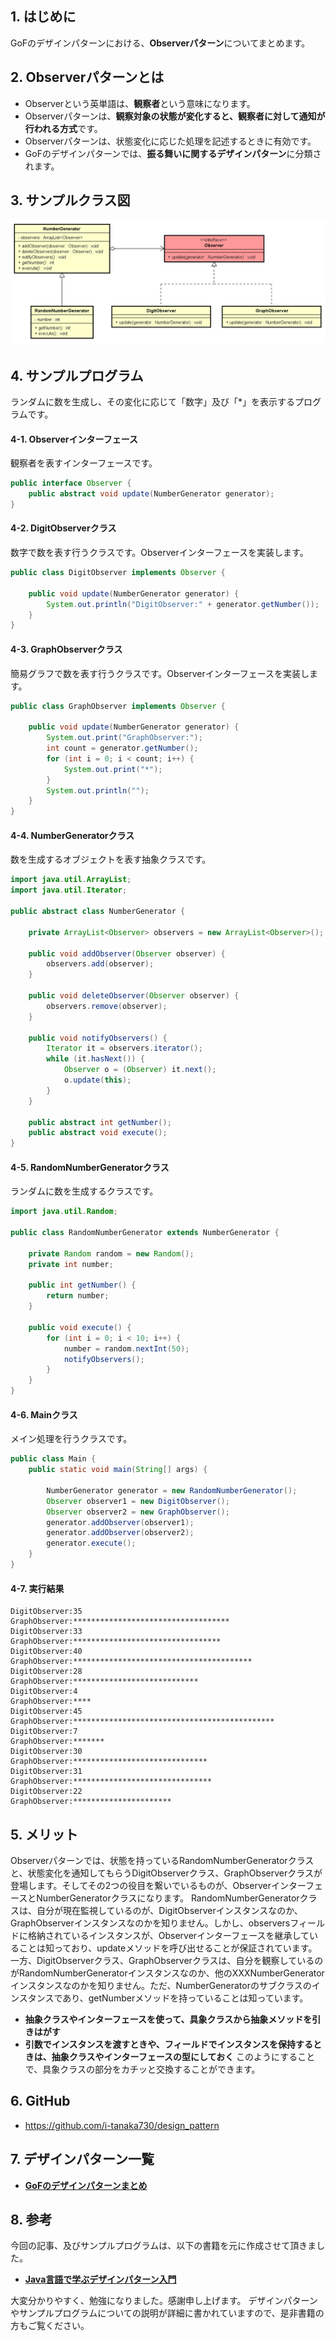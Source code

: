 ## 1. はじめに

GoFのデザインパターンにおける、**Observerパターン**についてまとめます。

## 2. Observerパターンとは
- Observerという英単語は、**観察者**という意味になります。
- Observerパターンは、**観察対象の状態が変化すると、観察者に対して通知が行われる方式**です。
- Observerパターンは、状態変化に応じた処理を記述するときに有効です。
- GoFのデザインパターンでは、**振る舞いに関するデザインパターン**に分類されます。

## 3. サンプルクラス図
![](./images/Observer.PNG)

## 4. サンプルプログラム
ランダムに数を生成し、その変化に応じて「数字」及び「*」を表示するプログラムです。

#### 4-1. Observerインターフェース
観察者を表すインターフェースです。

```java:Observer.java
public interface Observer {
	public abstract void update(NumberGenerator generator);
}
```

#### 4-2. DigitObserverクラス
数字で数を表す行うクラスです。Observerインターフェースを実装します。

```java:DigitObserver.java
public class DigitObserver implements Observer {

	public void update(NumberGenerator generator) {
		System.out.println("DigitObserver:" + generator.getNumber());
	}
}
```

#### 4-3. GraphObserverクラス
簡易グラフで数を表す行うクラスです。Observerインターフェースを実装します。

```java:GraphObserver.java
public class GraphObserver implements Observer {

	public void update(NumberGenerator generator) {
		System.out.print("GraphObserver:");
		int count = generator.getNumber();
		for (int i = 0; i < count; i++) {
			System.out.print("*");
		}
		System.out.println("");
	}
}
```

#### 4-4. NumberGeneratorクラス
数を生成するオブジェクトを表す抽象クラスです。

```java:NumberGenerator.java
import java.util.ArrayList;
import java.util.Iterator;

public abstract class NumberGenerator {

	private ArrayList<Observer> observers = new ArrayList<Observer>();

	public void addObserver(Observer observer) {
		observers.add(observer);
	}

	public void deleteObserver(Observer observer) {
		observers.remove(observer);
	}

	public void notifyObservers() {
		Iterator it = observers.iterator();
		while (it.hasNext()) {
			Observer o = (Observer) it.next();
			o.update(this);
		}
	}

	public abstract int getNumber();
	public abstract void execute();
}
```

#### 4-5. RandomNumberGeneratorクラス
ランダムに数を生成するクラスです。

```java:RandomNumberGenerator.java
import java.util.Random;

public class RandomNumberGenerator extends NumberGenerator {

	private Random random = new Random();
	private int number;

	public int getNumber() {
		return number;
	}

	public void execute() {
		for (int i = 0; i < 10; i++) {
			number = random.nextInt(50);
			notifyObservers();
		}
	}
}
```

#### 4-6. Mainクラス
メイン処理を行うクラスです。

```java:Main.java
public class Main {
	public static void main(String[] args) {

		NumberGenerator generator = new RandomNumberGenerator();
		Observer observer1 = new DigitObserver();
		Observer observer2 = new GraphObserver();
		generator.addObserver(observer1);
		generator.addObserver(observer2);
		generator.execute();
	}
}
```

#### 4-7. 実行結果
```
DigitObserver:35
GraphObserver:***********************************
DigitObserver:33
GraphObserver:*********************************
DigitObserver:40
GraphObserver:****************************************
DigitObserver:28
GraphObserver:****************************
DigitObserver:4
GraphObserver:****
DigitObserver:45
GraphObserver:*********************************************
DigitObserver:7
GraphObserver:*******
DigitObserver:30
GraphObserver:******************************
DigitObserver:31
GraphObserver:*******************************
DigitObserver:22
GraphObserver:**********************
```

## 5. メリット
Observerパターンでは、状態を持っているRandomNumberGeneratorクラスと、状態変化を通知してもらうDigitObserverクラス、GraphObserverクラスが登場します。そしてその2つの役目を繋いでいるものが、ObserverインターフェースとNumberGeneratorクラスになります。
RandomNumberGeneratorクラスは、自分が現在監視しているのが、DigitObserverインスタンスなのか、GraphObserverインスタンスなのかを知りません。しかし、observersフィールドに格納されているインスタンスが、Observerインターフェースを継承していることは知っており、updateメソッドを呼び出せることが保証されています。
一方、DigitObserverクラス、GraphObserverクラスは、自分を観察しているのがRandomNumberGeneratorインスタンスなのか、他のXXXNumberGeneratorインスタンスなのかを知りません。ただ、NumberGeneratorのサブクラスのインスタンスであり、getNumberメソッドを持っていることは知っています。
- **抽象クラスやインターフェースを使って、具象クラスから抽象メソッドを引きはがす**
- **引数でインスタンスを渡すときや、フィールドでインスタンスを保持するときは、抽象クラスやインターフェースの型にしておく**
このようにすることで、具象クラスの部分をカチッと交換することができます。

## 6. GitHub
- https://github.com/i-tanaka730/design_pattern

## 7. デザインパターン一覧
- [**GoFのデザインパターンまとめ**](https://github.com/i-tanaka730/design_pattern/blob/master/docs/GoFのデザインパターンまとめ.md)

## 8. 参考
今回の記事、及びサンプルプログラムは、以下の書籍を元に作成させて頂きました。

- [**Java言語で学ぶデザインパターン入門**](
https://www.amazon.co.jp/%E5%A2%97%E8%A3%9C%E6%94%B9%E8%A8%82%E7%89%88Java%E8%A8%80%E8%AA%9E%E3%81%A7%E5%AD%A6%E3%81%B6%E3%83%87%E3%82%B6%E3%82%A4%E3%83%B3%E3%83%91%E3%82%BF%E3%83%BC%E3%83%B3%E5%85%A5%E9%96%80-%E7%B5%90%E5%9F%8E-%E6%B5%A9/dp/4797327030/ref=sr_1_1?ie=UTF8&qid=1549628781)

大変分かりやすく、勉強になりました。感謝申し上げます。
デザインパターンやサンプルプログラムについての説明が詳細に書かれていますので、是非書籍の方もご覧ください。
